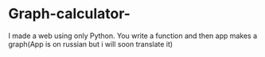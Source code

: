 # Graph-calculator-
I made a web using only Python. You write a function and then app makes a graph(App is on russian but i will soon translate it)
